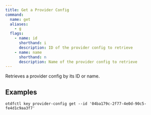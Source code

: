 ```yaml
---
title: Get a Provider Config
command:
  name: get
  aliases:
    - g
  flags:
    - name: id
      shorthand: i
      description: ID of the provider config to retrieve
    - name: name
      shorthand: n
      description: Name of the provider config to retrieve
---
```


Retrieves a provider config by its ID or name.

## Examples

```shell
otdfctl key provider-config get --id '04ba179c-2f77-4e0d-90c5-fe4d1c9aa3f7'
```
